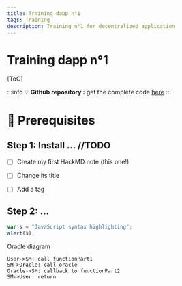 ```yaml
---
title: Training dapp n°1
tags: Training
description: Training n°1 for decentralized application
---
```


Training dapp n°1
===

[ToC]

:::info
:bulb: **Github repository :** get the complete code [here](https://github.com/marigold-dev/training-dapp-1.git)
:::

# :memo: Prerequisites

## Step 1: Install ... //TODO

- [ ] Create my first HackMD note (this one!)
- [ ] Change its title
- [ ] Add a tag


## Step 2: ...

```typescript
var s = "JavaScript syntax highlighting";
alert(s);
```

Oracle diagram
```sequence
User->SM: call functionPart1
SM->Oracle: call oracle
Oracle->SM: callback to functionPart2
SM->User: return
```

